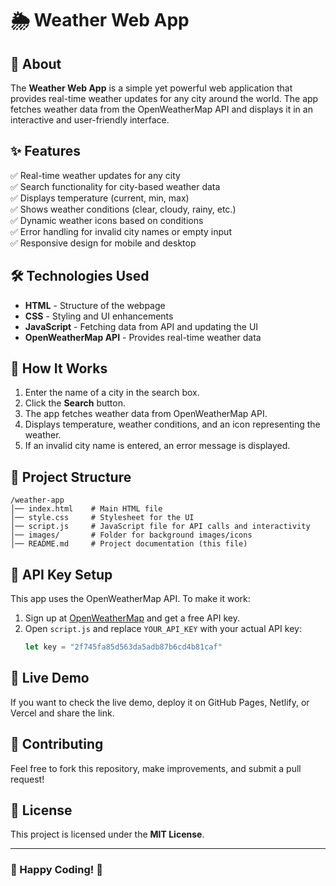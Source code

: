 # 🌦 Weather Web App

## 📌 About
The **Weather Web App** is a simple yet powerful web application that provides real-time weather updates for any city around the world. The app fetches weather data from the OpenWeatherMap API and displays it in an interactive and user-friendly interface.

## ✨ Features
✅ Real-time weather updates for any city  
✅ Search functionality for city-based weather data  
✅ Displays temperature (current, min, max)  
✅ Shows weather conditions (clear, cloudy, rainy, etc.)  
✅ Dynamic weather icons based on conditions  
✅ Error handling for invalid city names or empty input  
✅ Responsive design for mobile and desktop  

## 🛠 Technologies Used
- **HTML** - Structure of the webpage
- **CSS** - Styling and UI enhancements
- **JavaScript** - Fetching data from API and updating the UI
- **OpenWeatherMap API** - Provides real-time weather data

## 🚀 How It Works
1. Enter the name of a city in the search box.
2. Click the **Search** button.
3. The app fetches weather data from OpenWeatherMap API.
4. Displays temperature, weather conditions, and an icon representing the weather.
5. If an invalid city name is entered, an error message is displayed.

## 📂 Project Structure
```
/weather-app
│── index.html    # Main HTML file
│── style.css     # Stylesheet for the UI
│── script.js     # JavaScript file for API calls and interactivity
│── images/       # Folder for background images/icons
│── README.md     # Project documentation (this file)
```

## 🔑 API Key Setup
This app uses the OpenWeatherMap API. To make it work:
1. Sign up at [OpenWeatherMap](https://openweathermap.org/) and get a free API key.
2. Open `script.js` and replace `YOUR_API_KEY` with your actual API key:
   ```js
   let key = "2f745fa85d563da5adb87b6cd4b81caf"
   ```

## 📌 Live Demo
If you want to check the live demo, deploy it on GitHub Pages, Netlify, or Vercel and share the link.

## 🤝 Contributing
Feel free to fork this repository, make improvements, and submit a pull request!

## 📜 License
This project is licensed under the **MIT License**.

---
### 🎉 Happy Coding! 🚀

